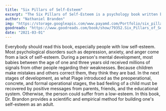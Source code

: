 ```yaml
---
title: "Six Pillars of Self-Esteem"
excerpt: "The Six Pillars of Self-Esteem is a psychology book written by Dr. Nathaniel Branden. Dr. Branden is known as the father of the Self-Esteem movement and this book is his most popular work."
author: "Nathaniel Branden"
img: "https://storage.googleapis.com/www.payamd.com/Portfolio/six_pillars.jpeg"
goodreads: "https://www.goodreads.com/book/show/79352.Six_Pillars_of_Self_Esteem"
date: "2021-03-01"
---
```


Everybody should read this book, especially people with low self-esteem. Most psychological disorders such as depression, anxiety, and anger come from a lack of self-esteem. During a person's mental development, most babies between the age of one and three years old received millions of signals from other people regarding their weaknesses. Because children make mistakes and others correct them, they think they are bad. In the next stages of development, as what Piage introduced as the preoperational, concrete, and formal operational stages, the bad feeling of a child must be recovered by positive messages from parents, friends, and the educational system. Otherwise, the person could suffer from a low-esteem. In this book, Dr. Brandon provides a scientific and empirical method for building one's self-esteem as an adult.

